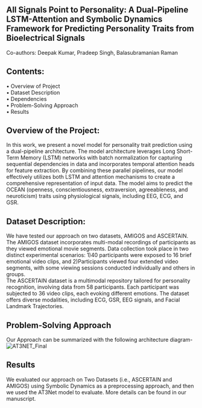 ## All Signals Point to Personality: A Dual-Pipeline LSTM-Attention and Symbolic Dynamics Framework for Predicting Personality Traits from Bioelectrical Signals

Co-authors: Deepak Kumar, Pradeep Singh, Balasubramanian Raman

## Contents:
•	Overview of Project \
•	Dataset Description \
•	Dependencies  \
•	Problem-Solving Approach \
•	Results  

## Overview of the Project:
In this work, we present a novel model for personality trait prediction using a dual-pipeline architecture. The model architecture leverages Long Short-Term Memory (LSTM) networks with batch normalization for capturing sequential dependencies in data and incorporates temporal attention heads for feature extraction. By combining these parallel pipelines, our model effectively utilizes both LSTM and attention mechanisms to create a comprehensive representation of input data. The model aims to predict the OCEAN (openness, conscientiousness, extraversion, agreeableness, and neuroticism) traits using physiological signals, including EEG, ECG, and GSR.

## Dataset Description:
We have tested our approach on two datasets, AMIGOS and ASCERTAIN. \
The AMIGOS dataset incorporates multi-modal recordings of participants as they viewed emotional movie segments. Data collection took place in two distinct experimental scenarios: 1)40 participants were exposed to 16 brief emotional video clips, and 2)Participants viewed four extended video segments, with some viewing sessions conducted individually and others in groups. \
The ASCERTAIN dataset is a multimodal repository tailored for personality recognition, involving data from 58 participants. Each participant was subjected to 36 video clips, each evoking different emotions. The dataset offers diverse modalities, including ECG, GSR, EEG signals, and Facial Landmark Trajectories.


## Problem-Solving Approach 
Our Approach can be summarized with the following architecture diagram-
![AT3NET_Final](https://github.com/deepakkumar-iitr/AT3NET/assets/107170220/9723394e-6fdd-4334-ab40-4b0cac852dd2)

## Results
We evaluated our approach on Two Datasets (i.e., ASCERTAIN and AMIGOS) using Symbolic Dynamics as a preprocessing approach, and then we used the AT3Net model to evaluate. 
More details can be found in our manuscript. 

